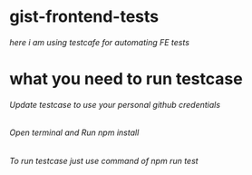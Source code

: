 # gist-frontend-tests

###### here i am using testcafe for automating FE tests

# what you need to run testcase 
###### Update testcase to use your personal github credentials
###### Open terminal and Run npm install 
###### To run testcase just use command of npm run test
